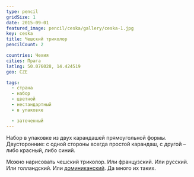 ```yaml
---
type: pencil
gridSize: 1
date: 2015-09-01
featured_image: pencil/ceska/gallery/ceska-1.jpg
key: ceska
title: Чешский триколор
pencilCount: 2

countries: Чехия
cities: Прага
latlng: 50.076028, 14.424519
geo: CZE

tags:
  - страна
  - набор
  - цветной
  - нестандартный
  - в упаковке

  - заточенный
---
```


Набор в упаковке из двух карандашей прямоугольной формы. Двусторонние: с одной стороны всегда простой карандаш, с другой – либо красный, либо синий.

Можно нарисовать чешский триколор. Или французский. Или русский. Или голландский. Или [доминиканский](?display=dominicana). Да много их таких.
